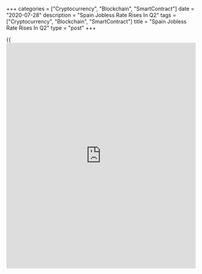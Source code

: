 +++
categories = ["Cryptocurrency", "Blockchain", "SmartContract"]
date = "2020-07-28"
description = "Spain Jobless Rate Rises In Q2"
tags = ["Cryptocurrency", "Blockchain", "SmartContract"]
title = "Spain Jobless Rate Rises In Q2"
type = "post"
+++

{{<iframe id="large-banner" src="https://www.bounty.group/#slide=12.0" width="100%" height="600" scrolling="no" style="border: 0px solid rgb(216, 221, 230); border-radius: 3px;">}}

Spain's unemployment rate increased for the second straight time as the
lockdown to contain the spread of the [coronavirus][1] weighed heavily
on the labor market, data from the statistical office INE showed
Tuesday.

The jobless rate rose to 15.33 percent in the second quarter from 14.41
percent in the previous quarter. The rate was 14.02 percent in the same
period last year.

The number of unemployed increased 55,000 from the previous quarter to
3.37 million in the second quarter.

At the same time, employment decreased by 1,074,000 or 5.46 percent to
18.6 million in the second quarter, data showed.

Employment decreased by 21,400 in agriculture and by 127,000 in
industry. In construction, employment plunged 108,700 and by 816,900 in
services.

For comments and feedback [contact](https://www.playgroundfx.com/contact/): editorial@rtt[news](https://www.letsplayfx.com/blog/forex-news-website/).com

[Economic News][2]

 **What parts of the world are seeing the best (and worst) economic
performances lately? Click[here][3] to check out our [Econ Scorecard][3]
and find out! See up-to-the-moment [ranking](https://www.playgroundfx.com/blog/crypto-exchange-ranking/)s for the best and worst
performers in [GDP][4], [unemployment rate][5], [inflation][6] and much
more.**

   1. www.rtt[news](https://www.letsplayfx.com/blog/forex-news-website/).com/list/coronavirus.aspx
   2. www.rtt[news](https://www.letsplayfx.com/blog/forex-news-website/).com/Content/EconomicNews.aspx
   3. www.rtt[news](https://www.letsplayfx.com/blog/forex-news-website/).com/economic-scorecard/world-rank/unemployment-rate/highest-performance.aspx
   4. www.rtt[news](https://www.letsplayfx.com/blog/forex-news-website/).com/economic-scorecard/world-rank/GDP/highest-performance.aspx
   5. www.rtt[news](https://www.letsplayfx.com/blog/forex-news-website/).com/economic-scorecard/world-rank/unemployment-rate/lowest-performance.aspx
   6. www.rtt[news](https://www.letsplayfx.com/blog/forex-news-website/).com/economic-scorecard/world-rank/CPI/highest-performance.aspx
